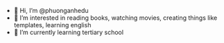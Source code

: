 - 👋 Hi, I’m @phuonganhedu
- 👀 I’m interested in reading books, watching movies, creating things like templates, learning english
- 🌱 I’m currently learning tertiary school


<!---
phuonganhedu/phuonganhedu is a ✨ special ✨ repository because its `README.md` (this file) appears on your GitHub profile.
You can click the Preview link to take a look at your changes.
--->
